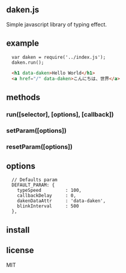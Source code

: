 ## daken.js
Simple javascript library of typing effect.

## example

```JS
  var daken = require('../index.js');
  daken.run();
```

```HTML
  <h1 data-daken>Hello World</h1>
  <a href="/" data-daken>こんにちは、世界</a>
```


## methods

### run([selector], [options], [callback])
### setParam([options])
### resetParam([options])

## options
```
  // Defaults param
  DEFAULT_PARAM: {
    typeSpeed         : 100,
    callbackDelay     : 0,
    dakenDataAttr     : 'data-daken',
    blinkInterval     : 500
  },
```

## install

## license
MIT
